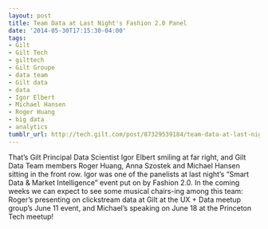 ```yaml
---
layout: post
title: Team Data at Last Night's Fashion 2.0 Panel
date: '2014-05-30T17:15:30-04:00'
tags:
- Gilt
- Gilt Tech
- gilttech
- Gilt Groupe
- data team
- Gilt data
- data
- Igor Elbert
- Michael Hansen
- Roger Huang
- big data
- analytics
tumblr_url: http://tech.gilt.com/post/87329539184/team-data-at-last-nights-fashion-2-0-panel
---
```


That’s Gilt Principal Data Scientist Igor Elbert smiling at far right, and Gilt Data Team members Roger Huang, Anna Szostek and Michael Hansen sitting in the front row. Igor was one of the panelists at last night’s “Smart Data & Market Intelligence” event put on by Fashion 2.0.
In the coming weeks we can expect to see some musical chairs-ing among this team: Roger’s presenting on clickstream data at Gilt at the UX + Data meetup group’s June 11 event, and Michael’s speaking on June 18 at the Princeton Tech meetup!
